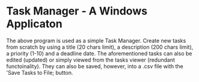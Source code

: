 # Task Manager - A Windows Applicaton

The above program is used as a simple Task Manager.
Create new tasks from scratch by using a title (20 chars limit), a description (200 chars limit), a priority (1-10) and a deadline date.
The aforementioned tasks can also be edited (updated) or simply viewed from the tasks viewer (redundant functoinality). They can also be saved, however, into a .csv file with the 'Save Tasks to File; button.
